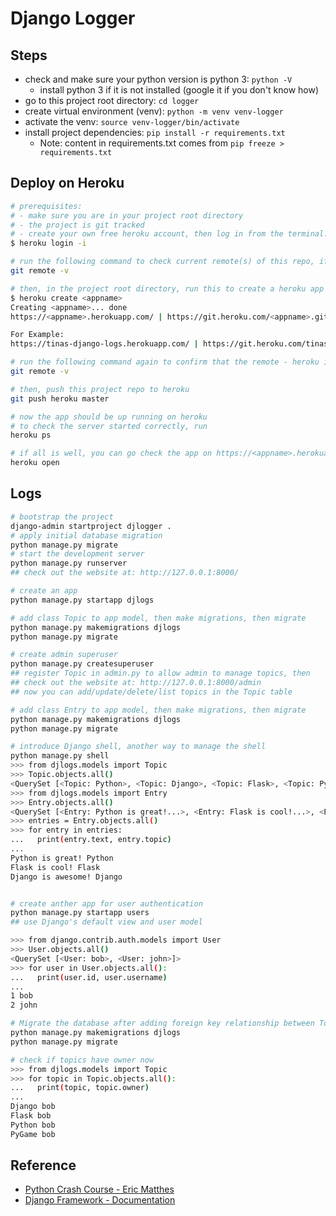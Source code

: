 # Django Logger

## Steps

- check and make sure your python version is python 3: `python -V`
  - install python 3 if it is not installed (google it if you don't know how)
- go to this project root directory: `cd logger`
- create virtual environment (venv): `python -m venv venv-logger`
- activate the venv: `source venv-logger/bin/activate`
- install project dependencies: `pip install -r requirements.txt`
  - Note: content in requirements.txt comes from `pip freeze > requirements.txt`

## Deploy on Heroku

```bash
# prerequisites:
# - make sure you are in your project root directory
# - the project is git tracked
# - create your own free heroku account, then log in from the terminal:
$ heroku login -i

# run the following command to check current remote(s) of this repo, if there is any:
git remote -v

# then, in the project root directory, run this to create a heroku app
$ heroku create <appname>
Creating <appname>... done
https://<appname>.herokuapp.com/ | https://git.heroku.com/<appname>.git

For Example:
https://tinas-django-logs.herokuapp.com/ | https://git.heroku.com/tinas-django-logs.git

# run the following command again to confirm that the remote - heroku is added:
git remote -v

# then, push this project repo to heroku
git push heroku master

# now the app should be up running on heroku
# to check the server started correctly, run
heroku ps

# if all is well, you can go check the app on https://<appname>.herokuapp.com/, or run the following to open the link in a browser tab:
heroku open
```

## Logs

```bash
# bootstrap the project
django-admin startproject djlogger .
# apply initial database migration
python manage.py migrate
# start the development server
python manage.py runserver
## check out the website at: http://127.0.0.1:8000/

# create an app
python manage.py startapp djlogs

# add class Topic to app model, then make migrations, then migrate
python manage.py makemigrations djlogs
python manage.py migrate

# create admin superuser
python manage.py createsuperuser
## register Topic in admin.py to allow admin to manage topics, then
## check out the website at: http://127.0.0.1:8000/admin
## now you can add/update/delete/list topics in the Topic table

# add class Entry to app model, then make migrations, then migrate
python manage.py makemigrations djlogs
python manage.py migrate

# introduce Django shell, another way to manage the shell
python manage.py shell
>>> from djlogs.models import Topic
>>> Topic.objects.all()
<QuerySet [<Topic: Python>, <Topic: Django>, <Topic: Flask>, <Topic: Python>]>
>>> from djlogs.models import Entry
>>> Entry.objects.all()
<QuerySet [<Entry: Python is great!...>, <Entry: Flask is cool!...>, <Entry: Django is awesome!...>]>
>>> entries = Entry.objects.all()
>>> for entry in entries:
...   print(entry.text, entry.topic)
...
Python is great! Python
Flask is cool! Flask
Django is awesome! Django


# create anther app for user authentication
python manage.py startapp users
## use Django's default view and user model

>>> from django.contrib.auth.models import User
>>> User.objects.all()
<QuerySet [<User: bob>, <User: john>]>
>>> for user in User.objects.all():
...   print(user.id, user.username)
...
1 bob
2 john

# Migrate the database after adding foreign key relationship between Topic and User tables.
python manage.py makemigrations djlogs
python manage.py migrate

# check if topics have owner now
>>> from djlogs.models import Topic
>>> for topic in Topic.objects.all():
...   print(topic, topic.owner)
...
Django bob
Flask bob
Python bob
PyGame bob

```

## Reference

- [Python Crash Course - Eric Matthes](https://ehmatthes.github.io/pcc_2e/)
- [Django Framework - Documentation](https://docs.djangoproject.com/en/3.0)